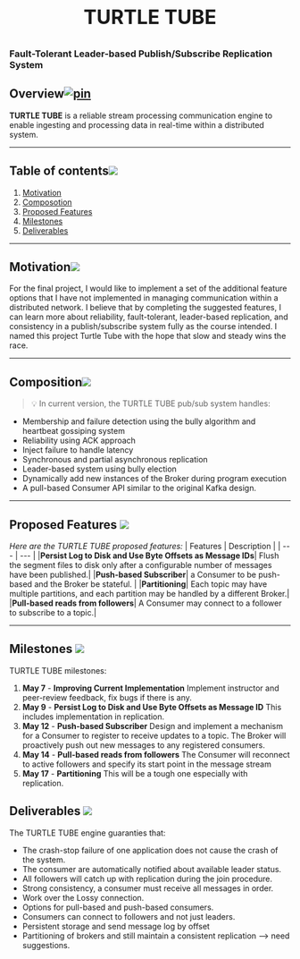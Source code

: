 <h1 align="center" style="display: block; font-size: 2.5em; font-weight: bold; margin-block-start: 1em; margin-block-end: 1em;">
  <br><br><strong>TURTLE TUBE</strong>
  <h3>Fault-Tolerant Leader-based Publish/Subscribe Replication System</h3>
</h1>


## Overview[![pin](https://user-images.githubusercontent.com/60201466/166403770-b5813248-17d5-4b23-acfe-cf60936d539f.svg)](#overview)

**TURTLE TUBE** is a reliable stream processing communication engine to enable ingesting and processing data in real-time within a distributed system.

---

## Table of contents[![](https://user-images.githubusercontent.com/60201466/166403770-b5813248-17d5-4b23-acfe-cf60936d539f.svg)](#table-of-contents)
1. [Motivation](#motivation)
2. [Composotion](#composition)
3. [Proposed Features](#proposed-features)
4. [Milestones](#milestones)
5. [Deliverables](#deliverables)

---

## Motivation[![](https://user-images.githubusercontent.com/60201466/166403770-b5813248-17d5-4b23-acfe-cf60936d539f.svg)](#motivation)

For the final project, I would like to implement a set of the additional feature options that I have not implemented in managing communication within a distributed network. I believe that by completing the suggested features, I can learn more about reliability, fault-tolerant, leader-based replication, and consistency in a publish/subscribe system fully as the course intended. I named this project Turtle Tube with the hope that slow and steady wins the race.

---

## Composition[![](https://user-images.githubusercontent.com/60201466/166403770-b5813248-17d5-4b23-acfe-cf60936d539f.svg)](#composition)

> 💡 In current version, the TURTLE TUBE pub/sub system handles:

* Membership and failure detection using the bully algorithm and heartbeat gossiping system
* Reliability using ACK approach
* Inject failure to handle latency
* Synchronous and partial asynchronous replication 
* Leader-based system using bully election
* Dynamically add new instances of the Broker during program execution
* A pull-based Consumer API similar to the original Kafka design.

---

## Proposed Features [![](https://user-images.githubusercontent.com/60201466/166403770-b5813248-17d5-4b23-acfe-cf60936d539f.svg)](#proposed-features)

_Here are the TURTLE TUBE proposed features:_
| Features | Description |
| --- | --- |
|**Persist Log to Disk and Use Byte Offsets as Message IDs**| Flush the segment files to disk only after a configurable number of messages have been published.|
|**Push-based Subscriber**| a Consumer to be push-based and the Broker be stateful. |
|**Partitioning**| Each topic may have multiple partitions, and each partition may be handled by a different Broker.|
|**Pull-based reads from followers**| A Consumer may connect to a follower to subscribe to a topic.|

---

## Milestones [![](https://user-images.githubusercontent.com/60201466/166403770-b5813248-17d5-4b23-acfe-cf60936d539f.svg)](#milestones)

TURTLE TUBE milestones:
1. **May 7** - **Improving Current Implementation** Implement instructor and peer-review feedback, fix bugs if there is any.
2. **May 9** - **Persist Log to Disk and Use Byte Offsets as Message ID** This includes implementation in replication.
3. **May 12** - **Push-based Subscriber** Design and implement a mechanism for a Consumer to register to receive updates to a topic. The Broker will proactively push out new messages to any registered consumers.
4. **May 14** - **Pull-based reads from followers** The Consumer will reconnect to active followers and specify its start point in the message stream
5. **May 17** - **Partitioning** This will be a tough one especially with replication.

## Deliverables [![](https://user-images.githubusercontent.com/60201466/166403770-b5813248-17d5-4b23-acfe-cf60936d539f.svg)](#deliverables)

The TURTLE TUBE engine guaranties that:
* The crash-stop failure of one application does not cause the crash of the system.
* The consumer are automatically notified about available leader status.
* All followers will catch up with replication during the join procedure.
* Strong consistency, a consumer must receive all messages in order.
* Work over the Lossy connection.
* Options for pull-based and push-based consumers.
* Consumers can connect to followers and not just leaders.
* Persistent storage and send message log by offset
* Partitioning of brokers and still maintain a consistent replication --> need suggestions.

<!-- markdownlint-enable -->
